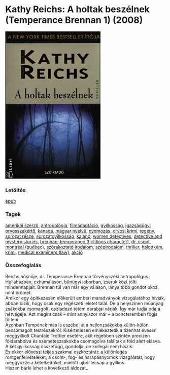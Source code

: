 # <a name="id_157">Kathy Reichs: A holtak beszélnek (Temperance Brennan 1) (2008)</a>
<img src="https://github.com/BercziSandor/calibre_lib/raw/main/libs/main/Kathy%20Reichs/A%20holtak%20beszelnek%20%28157%29/cover.jpg" alt="cover" width="300"/>

### Letöltés
[epub](https://github.com/BercziSandor/calibre_lib/raw/main/libs/main/Kathy%20Reichs/A%20holtak%20beszelnek%20%28157%29/A%20holtak%20beszelnek%20-%20Kathy%20Reichs.epub)

### Tagek
[amerikai szerző](https://github.com/berczisandor/calibre_lib/libs/main/_tags/amerikai%20szerz%c5%91.md), [antropológia](https://github.com/berczisandor/calibre_lib/libs/main/_tags/antropol%c3%b3gia.md), [filmadaptáció](https://github.com/berczisandor/calibre_lib/libs/main/_tags/filmadapt%c3%a1ci%c3%b3.md), [gyilkosság](https://github.com/berczisandor/calibre_lib/libs/main/_tags/gyilkoss%c3%a1g.md), [igazságügyi orvosszakértő](https://github.com/berczisandor/calibre_lib/libs/main/_tags/igazs%c3%a1g%c3%bcgyi%20orvosszak%c3%a9rt%c5%91.md), [kanada](https://github.com/berczisandor/calibre_lib/libs/main/_tags/kanada.md), [magyar nyelvű](https://github.com/berczisandor/calibre_lib/libs/main/_tags/magyar%20nyelv%c5%b1.md), [nyomozás](https://github.com/berczisandor/calibre_lib/libs/main/_tags/nyomoz%c3%a1s.md), [orvosi krimi](https://github.com/berczisandor/calibre_lib/libs/main/_tags/orvosi%20krimi.md), [regény](https://github.com/berczisandor/calibre_lib/libs/main/_tags/reg%c3%a9ny.md), [sorozat része](https://github.com/berczisandor/calibre_lib/libs/main/_tags/sorozat%20r%c3%a9sze.md), [sorozatgyilkosság](https://github.com/berczisandor/calibre_lib/libs/main/_tags/sorozatgyilkoss%c3%a1g.md), [kaland](https://github.com/berczisandor/calibre_lib/libs/main/_tags/kaland.md), [women detectives](https://github.com/berczisandor/calibre_lib/libs/main/_tags/women%20detectives.md), [detective and mystery stories](https://github.com/berczisandor/calibre_lib/libs/main/_tags/detective%20and%20mystery%20stories.md), [brennan; temperance (fictitious character)](https://github.com/berczisandor/calibre_lib/libs/main/_tags/brennan%3b%20temperance%20fictitious%20character.md), [dr. csont](https://github.com/berczisandor/calibre_lib/libs/main/_tags/dr.%20csont.md), [montréal (québec)](https://github.com/berczisandor/calibre_lib/libs/main/_tags/montr%c3%a9al%20qu%c3%a9bec.md), [szórakoztató irodalom](https://github.com/berczisandor/calibre_lib/libs/main/_tags/sz%c3%b3rakoztat%c3%b3%20irodalom.md), [szépirodalom](https://github.com/berczisandor/calibre_lib/libs/main/_tags/sz%c3%a9pirodalom.md), [thriller](https://github.com/berczisandor/calibre_lib/libs/main/_tags/thriller.md), [halottkém](https://github.com/berczisandor/calibre_lib/libs/main/_tags/halottk%c3%a9m.md), [krimi](https://github.com/berczisandor/calibre_lib/libs/main/_tags/krimi.md), [medical examiners (law)](https://github.com/berczisandor/calibre_lib/libs/main/_tags/medical%20examiners%20law.md), [akció](https://github.com/berczisandor/calibre_lib/libs/main/_tags/akci%c3%b3.md)

### Összefoglalás
<div>
<p>Reichs ​hősnője, dr. Temperance Brennan törvényszéki antropológus. Hullaházban, exhumáláson, bűnügyi laborban, zsaruk közt tölti mindennapjait. Brennan túl van már egy váláson, lánya több gondot okoz, mint örömet.<br>Amikor egy építkezésen előkerült emberi maradványok vizsgálatához hívják, abban bízik, hogy csak egy régészeti leletet talál. De a helyszínen műanyag zsákokba csomagolt, oszladozó tetem darabjai várják. Így már tudja oda a hétvégéje. Azt megint csak – mint annyiszor már – a boncteremben fogja tölteni.<br>Azonban Tempének más is eszébe jut a nejlonzsákokba külön-külön becsomagolt testrészekről. Kísértetiesen emlékeztetik a tizenhat évesen meggyilkolt Chantale Trottier esetére, akit régebben szintén precízen földarabolva és szemeteszsákokba csomagolva találtak a föld alatt elásva.<br>A két gyilkosság összefügg, gondolja, de kollegái nem hiszik.<br>És ekkor előveszi teljes szakmai eszköztárát: a különleges röntgenfelvételeket, a csont-, fog- és harapásnyomok vizsgálatát, hogy meggyőzze a kételkedőket, mielőtt újból lecsap a gyilkos.<br>Hiszen bárki lehet a következő áldozat…</p></div>


